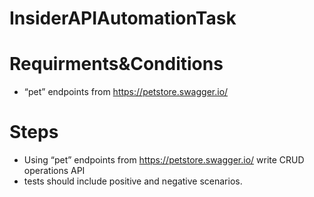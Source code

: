 # InsiderAPIAutomationTask

# Requirments&Conditions
- “pet” endpoints from https://petstore.swagger.io/

# Steps
- Using “pet” endpoints from https://petstore.swagger.io/ write CRUD operations API
- tests should include positive and negative scenarios.
